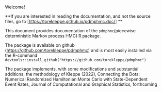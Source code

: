 Welcome! 

**If you are interested in reading the documentation, and not the source files, go to [https://torekleppe.github.io/pdmphmc.doc/] **

This document provides documentation of the `pdmphmc`(piecewise deterministic Markov process HMC) R package. 

The package is available on github (https://github.com/torekleppe/pdmphmc) and is most easily installed via the R-command `devtools::install_github("https://github.com/torekleppe/pdmphmc")`

The package implements, with some modifications and substantial additions, the methodology of Kleppe (2022), Connecting the Dots: Numerical Randomized Hamiltonian Monte Carlo with State-Dependent Event Rates, Journal of Computational and Graphical Statistics, forthcoming
